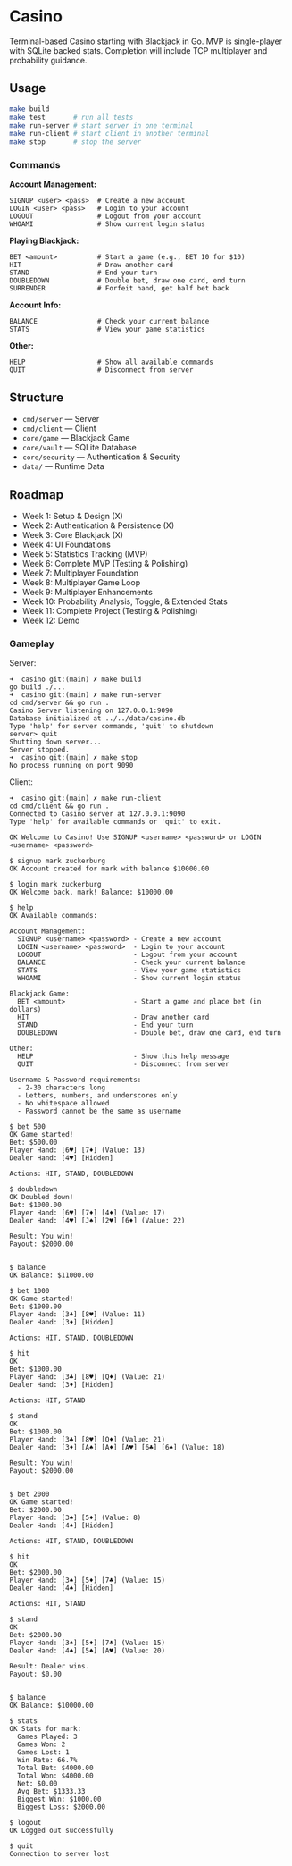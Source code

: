 # Casino
Terminal-based Casino starting with Blackjack in Go.
MVP is single-player with SQLite backed stats.
Completion will include TCP multiplayer and probability guidance.

## Usage
```bash
make build
make test       # run all tests
make run-server # start server in one terminal
make run-client # start client in another terminal
make stop       # stop the server
```

### Commands

**Account Management:**
```
SIGNUP <user> <pass>  # Create a new account
LOGIN <user> <pass>   # Login to your account
LOGOUT                # Logout from your account
WHOAMI                # Show current login status
```

**Playing Blackjack:**
```
BET <amount>          # Start a game (e.g., BET 10 for $10)
HIT                   # Draw another card
STAND                 # End your turn
DOUBLEDOWN            # Double bet, draw one card, end turn
SURRENDER             # Forfeit hand, get half bet back
```

**Account Info:**
```
BALANCE               # Check your current balance
STATS                 # View your game statistics
```

**Other:**
```
HELP                  # Show all available commands
QUIT                  # Disconnect from server
```

## Structure
- `cmd/server` — Server
- `cmd/client` — Client
- `core/game` — Blackjack Game
- `core/vault` — SQLite Database
- `core/security` — Authentication & Security
- `data/` — Runtime Data

## Roadmap
- Week 1: Setup & Design (X)
- Week 2: Authentication & Persistence (X)
- Week 3: Core Blackjack (X)
- Week 4: UI Foundations
- Week 5: Statistics Tracking (MVP)
- Week 6: Complete MVP (Testing & Polishing)
- Week 7: Multiplayer Foundation
- Week 8: Multiplayer Game Loop
- Week 9: Multiplayer Enhancements
- Week 10: Probability Analysis, Toggle, & Extended Stats
- Week 11: Complete Project (Testing & Polishing)
- Week 12: Demo

### Gameplay
Server:
```
➜  casino git:(main) ✗ make build
go build ./...
➜  casino git:(main) ✗ make run-server
cd cmd/server && go run .
Casino Server listening on 127.0.0.1:9090
Database initialized at ../../data/casino.db
Type 'help' for server commands, 'quit' to shutdown
server> quit
Shutting down server...
Server stopped.
➜  casino git:(main) ✗ make stop
No process running on port 9090
```
Client:
```
➜  casino git:(main) ✗ make run-client
cd cmd/client && go run .
Connected to Casino server at 127.0.0.1:9090
Type 'help' for available commands or 'quit' to exit.

OK Welcome to Casino! Use SIGNUP <username> <password> or LOGIN <username> <password>

$ signup mark zuckerburg
OK Account created for mark with balance $10000.00

$ login mark zuckerburg
OK Welcome back, mark! Balance: $10000.00

$ help
OK Available commands:

Account Management:
  SIGNUP <username> <password> - Create a new account
  LOGIN <username> <password>  - Login to your account
  LOGOUT                       - Logout from your account
  BALANCE                      - Check your current balance
  STATS                        - View your game statistics
  WHOAMI                       - Show current login status

Blackjack Game:
  BET <amount>                 - Start a game and place bet (in dollars)
  HIT                          - Draw another card
  STAND                        - End your turn
  DOUBLEDOWN                   - Double bet, draw one card, end turn

Other:
  HELP                         - Show this help message
  QUIT                         - Disconnect from server

Username & Password requirements:
  - 2-30 characters long
  - Letters, numbers, and underscores only
  - No whitespace allowed
  - Password cannot be the same as username

$ bet 500
OK Game started!
Bet: $500.00
Player Hand: [6♥] [7♦] (Value: 13)
Dealer Hand: [4♥] [Hidden]

Actions: HIT, STAND, DOUBLEDOWN

$ doubledown
OK Doubled down!
Bet: $1000.00
Player Hand: [6♥] [7♦] [4♦] (Value: 17)
Dealer Hand: [4♥] [J♠] [2♥] [6♦] (Value: 22)

Result: You win!
Payout: $2000.00


$ balance
OK Balance: $11000.00

$ bet 1000
OK Game started!
Bet: $1000.00
Player Hand: [3♣] [8♥] (Value: 11)
Dealer Hand: [3♦] [Hidden]

Actions: HIT, STAND, DOUBLEDOWN

$ hit
OK
Bet: $1000.00
Player Hand: [3♣] [8♥] [Q♦] (Value: 21)
Dealer Hand: [3♦] [Hidden]

Actions: HIT, STAND

$ stand
OK
Bet: $1000.00
Player Hand: [3♣] [8♥] [Q♦] (Value: 21)
Dealer Hand: [3♦] [A♠] [A♦] [A♥] [6♣] [6♠] (Value: 18)

Result: You win!
Payout: $2000.00


$ bet 2000
OK Game started!
Bet: $2000.00
Player Hand: [3♠] [5♦] (Value: 8)
Dealer Hand: [4♠] [Hidden]

Actions: HIT, STAND, DOUBLEDOWN

$ hit
OK
Bet: $2000.00
Player Hand: [3♠] [5♦] [7♣] (Value: 15)
Dealer Hand: [4♠] [Hidden]

Actions: HIT, STAND

$ stand
OK
Bet: $2000.00
Player Hand: [3♠] [5♦] [7♣] (Value: 15)
Dealer Hand: [4♠] [5♠] [A♥] (Value: 20)

Result: Dealer wins.
Payout: $0.00


$ balance
OK Balance: $10000.00

$ stats
OK Stats for mark:
  Games Played: 3
  Games Won: 2
  Games Lost: 1
  Win Rate: 66.7%
  Total Bet: $4000.00
  Total Won: $4000.00
  Net: $0.00
  Avg Bet: $1333.33
  Biggest Win: $1000.00
  Biggest Loss: $2000.00

$ logout
OK Logged out successfully

$ quit
Connection to server lost
```
